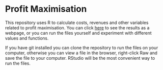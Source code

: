 # Profit Maximisation
This repository uses R to calculate costs, revenues and other variables related to profit maximisation. You can click [here](https://cdn.rawgit.com/mcallaghan/econ_101/v0002/profit_max.html) to see the results as a webpage, or you can run the files yourself and experiment with different values and functions.

If you have git installed you can clone the repository to run the files on your computer, otherwise you can view a file in the browser, right-click Raw and save the file to your computer. RStudio will be the most convenient way to run the files.